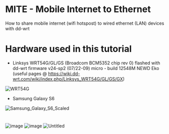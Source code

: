 # MITE - Mobile Internet to Ethernet
How to share mobile internet (wifi hotspost) to wired ethernet (LAN) devices with dd-wrt

# Hardware used in this tutorial
- Linksys WRT54G/GL/GS (Broadcom BCM5352 chip rev 0) flashed with dd-wrt firmware v24-sp2 (07/22-09) micro - build 12548M NEWD Eko
(useful pages @ https://wiki.dd-wrt.com/wiki/index.php/Linksys_WRT54G/GL/GS/GX)

![WRT54G](https://user-images.githubusercontent.com/67799618/91667423-8018f980-eafc-11ea-83e1-29aafb6d2e24.png)


- Samsung Galaxy S6

![Samsung_Galaxy_S6_Scaled](https://user-images.githubusercontent.com/67799618/91667284-4dbacc80-eafb-11ea-92c1-f597a17c8265.png)

# 
![image](https://user-images.githubusercontent.com/67799618/91667093-ef411e80-eaf9-11ea-8c8e-3d56126b7dfe.png)
![image](https://user-images.githubusercontent.com/67799618/91665740-c87dea80-eaef-11ea-96f2-606682c35c73.png)
![Untitled](https://user-images.githubusercontent.com/67799618/91666968-32e75880-eaf9-11ea-9f1f-19ad3ca9d5d2.png)
